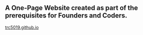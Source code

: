 ## A One-Page Website created as part of the prerequisites for Founders and Coders. 
[trc5019.github.io]()
